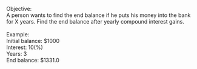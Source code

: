 Objective:
<br/>
A person wants to find the end balance if he puts his money into the bank for X years.
Find the end balance after yearly compound interest gains.
<br/>
<br/>
Example:
<br/>
Initial balance: $1000
<br/>
Interest: 10(%)
<br/>
Years: 3
<br/>
End balance: $1331.0
<br/>
